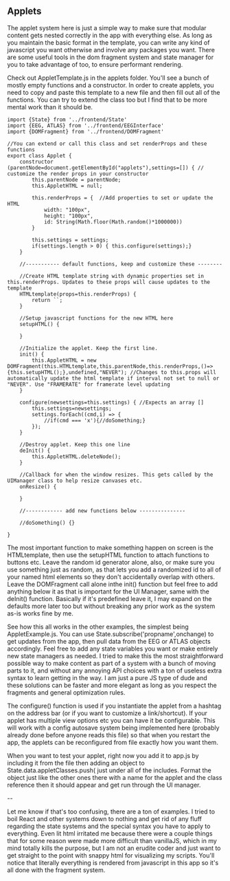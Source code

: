 ## Applets
The applet system here is just a simple way to make sure that modular content gets nested correctly in the app with everything else. As long as you maintain the basic format in the template, you can write any kind of javascript you want otherwise and involve any packages you want. There are some useful tools in the dom fragment system and state manager for you to take advantage of too, to ensure performant rendering.

Check out AppletTemplate.js in the applets folder. You'll see a bunch of mostly empty functions and a constructor. In order to create applets, you need to copy and paste this template to a new file and then fill out all of the functions. You can try to extend the class too but I find that to be more mental work than it should be. 

```
import {State} from '../frontend/State'
import {EEG, ATLAS} from '../frontend/EEGInterface'
import {DOMFragment} from '../frontend/DOMFragment'

//You can extend or call this class and set renderProps and these functions
export class Applet {
    constructor (parentNode=document.getElementById("applets"),settings=[]) { // customize the render props in your constructor
        this.parentNode = parentNode;
        this.AppletHTML = null;

        this.renderProps = {  //Add properties to set or update the HTML
            width: "100px",
            height: "100px",
            id: String(Math.floor(Math.random()*1000000))
        }

        this.settings = settings;
        if(settings.length > 0) { this.configure(settings);}
    }

    //----------- default functions, keep and customize these --------

    //Create HTML template string with dynamic properties set in this.renderProps. Updates to these props will cause updates to the template
    HTMLtemplate(props=this.renderProps) {
        return ``;
    }

    //Setup javascript functions for the new HTML here
    setupHTML() {

    }

    //Initialize the applet. Keep the first line.
    init() {
        this.AppletHTML = new DOMFragment(this.HTMLtemplate,this.parentNode,this.renderProps,()=>{this.setupHTML();},undefined,"NEVER"); //Changes to this.props will automatically update the html template if interval not set to null or "NEVER". Use "FRAMERATE" for framerate level updating
    }

    configure(newsettings=this.settings) { //Expects an array []
        this.settings=newsettings;
        settings.forEach((cmd,i) => {
            //if(cmd === 'x'){//doSomething;}
        });
    }

    //Destroy applet. Keep this one line
    deInit() {
        this.AppletHTML.deleteNode();
    }

    //Callback for when the window resizes. This gets called by the UIManager class to help resize canvases etc.
    onResize() {

    }

    //------------ add new functions below ---------------

    //doSomething() {}

}
```


The most important function to make something happen on screen is the HTMLtemplate, then use the setupHTML function to attach functions to buttons etc. Leave the random id generator alone, also, or make sure you use something just as random, as that lets you add a randomized id to all of your named html elements so they don't accidentally overlap with others. Leave the DOMFragment call alone inthe init() function but feel free to add anything below it as that is important for the UI Manager, same with the deInit() function. Basically if it's predefined leave it, I may expand on the defaults more later too but without breaking any prior work as the system as-is works fine by me.

See how this all works in the other examples, the simplest being AppletExample.js. You can use State.subscribe('propname',onchange) to get updates from the app, then pull data from the EEG or ATLAS objects accordingly. Feel free to add any state variables you want or make entirely new state managers as needed. I tried to make this the most straightforward possible way to make content as part of a system with a bunch of moving parts to it, and without any annoying API choices with a ton of useless extra syntax to learn getting in the way. I am just a pure JS type of dude and these solutions can be faster and more elegant as long as you respect the fragments and general optimization rules.

The configure() function is used if you instantiate the applet from a hashtag on the address bar (or if you want to customize a link/shortcut). If your applet has multiple view options etc you can have it be configurable. This will work with a config autosave system being implemented here (probably already done before anyone reads this file) so that when you restart the app, the applets can be reconfigured from file exactly how you want them.

When you want to test your applet, right now you add it to app.js by including it from the file then adding an object to 
State.data.appletClasses.push( just under all of the includes. Format the object just like the other ones there with a name for the applet and the class reference then it should appear and get run through the UI manager.

--

Let me know if that's too confusing, there are a ton of examples. I tried to boil React and other systems down to nothing and get rid of any fluff regarding the state systems and the special syntax you have to apply to everything. Even lit html irritated me because there were a couple things that for some reason were made more difficult than vanillaJS, which in my mind totally kills the purpose, but I am not an erudite coder and just want to get straight to the point with snappy html for visualizing my scripts. You'll notice that literally everything is rendered from javascript in this app so it's all done with the fragment system.

